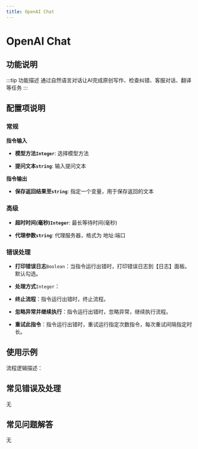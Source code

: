 ```yaml
---
title: OpenAI Chat
---
```


# OpenAI Chat

## 功能说明

:::tip 功能描述
通过自然语言对话让AI完成原创写作、检查纠错、客服对话、翻译等任务
:::

## 配置项说明

### 常规

**指令输入**

- **模型方法`Integer`**: 选择模型方法

- **提问文本`string`**: 输入提问文本


**指令输出**

- **保存返回结果至`string`**: 指定一个变量，用于保存返回的文本

### 高级

- **超时时间(毫秒)`Integer`**: 最长等待时间(毫秒)

- **代理参数`string`**: 代理服务器，格式为 地址:端口

### 错误处理

- **打印错误日志**`Boolean`：当指令运行出错时，打印错误日志到【日志】面板。默认勾选。

- **处理方式**`Integer`：

 - **终止流程**：指令运行出错时，终止流程。

 - **忽略异常并继续执行**：指令运行出错时，忽略异常，继续执行流程。

 - **重试此指令**：指令运行出错时，重试运行指定次数指令，每次重试间隔指定时长。

## 使用示例

流程逻辑描述：

## 常见错误及处理

无

## 常见问题解答

无

